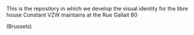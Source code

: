This is the repository in which we develop the visual identity
for the libre house Constant VZW maintains at the Rue Gallait 80

(Brussels)

